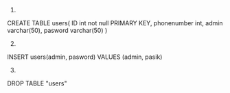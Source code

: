 1)
CREATE TABLE users(
	ID int not null PRIMARY KEY,
        phonenumber int,
	admin varchar(50),
	pasword varchar(50)
)

2)
INSERT users(admin, pasword)
VALUES (admin, pasik)

3)
DROP TABLE "users"
